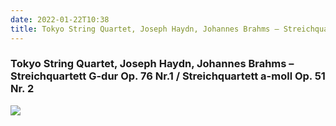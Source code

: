 ```yaml
---
date: 2022-01-22T10:38
title: Tokyo String Quartet, Joseph Haydn, Johannes Brahms – Streichquartett G-dur Op. 76 Nr.1 · Streichquartett a-moll Op. 51 Nr. 2
---
```

### Tokyo String Quartet, Joseph Haydn, Johannes Brahms – Streichquartett G-dur Op. 76 Nr.1 / Streichquartett a-moll Op. 51 Nr. 2
[![](https://i.discogs.com/HtaqwZSkbpLw3e0OJqQqxnrZUpaTpn0rQTYi5QVe8C8/rs:fit/g:sm/q:90/h:378/w:380/czM6Ly9kaXNjb2dz/LWltYWdlcy9SLTEx/NDU0NDEtMTQyMjQ2/MTU0OS01MDM5Lmpw/ZWc.jpeg)][1] 

[1]: https://www.discogs.com/release/1145441
